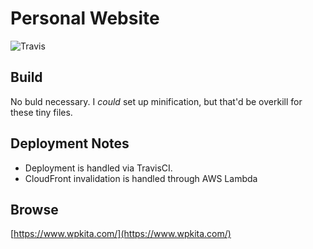 # Personal Website

![Travis](https://travis-ci.org/wpkita/personal-website.svg?branch=master)

## Build

No buld necessary. I _could_ set up minification, but that'd be overkill for these tiny files.

## Deployment Notes

* Deployment is handled via TravisCI.
* CloudFront invalidation is handled through AWS Lambda

## Browse

[https://www.wpkita.com/](https://www.wpkita.com/)
